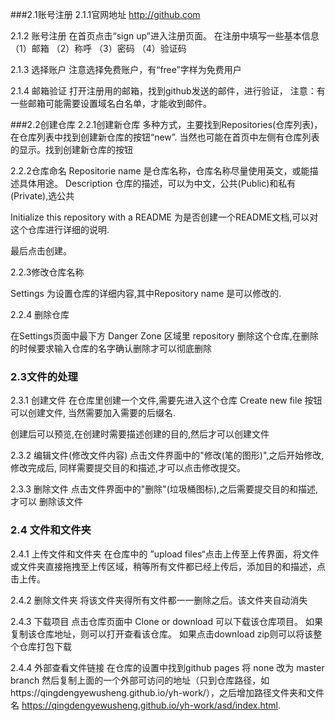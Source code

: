 ###2.1账号注册
 2.1.1官网地址
http://github.com

2.1.2 账号注册
在首页点击“sign up”进入注册页面。
在注册中填写一些基本信息
（1）邮箱
（2）称呼
（3）密码
（4）验证码

2.1.3 选择账户
注意选择免费账户，有“free”字样为免费用户

2.1.4 邮箱验证
打开注册用的邮箱，找到github发送的邮件，进行验证，
注意：有一些邮箱可能需要设置域名白名单，才能收到邮件。

###2.2创建仓库
2.2.1创建新仓库
 多种方式，主要找到Repositories(仓库列表)，在仓库列表中找到创建新仓库的按钮“new”.
当然也可能在首页中左侧有仓库列表的显示。找到创建新仓库的按钮

2.2.2仓库命名
Repositorie name 是仓库名称，仓库名称尽量使用英文，或能描述具体用途。
Description 仓库的描述，可以为中文，公共(Public)和私有(Private),选公共

Initialize this repository with a README 为是否创建一个README文档,可以对这个仓库进行详细的说明.

最后点击创建。

2.2.3修改仓库名称

Settings 为设置仓库的详细内容,其中Repository name 是可以修改的.

2.2.4 删除仓库

在Settings页面中最下方 Danger Zone 区域里
repository 删除这个仓库,在删除的时候要求输入仓库的名字确认删除才可以彻底删除

### 2.3文件的处理
2.3.1 创建文件
在仓库里创建一个文件,需要先进入这个仓库 Create new file 
按钮可以创建文件, 当然需要加入需要的后缀名.

创建后可以预览,在创建时需要描述创建的目的,然后才可以创建文件

2.3.2 编辑文件(修改文件内容)
点击文件界面中的"修改(笔的图形)",之后开始修改,修改完成后,
同样需要提交目的和描述,才可以点击修改提交。

2.3.3 删除文件
点击文件界面中的"删除"(垃圾桶图标),之后需要提交目的和描述,才可以
删除该文件

### 2.4 文件和文件夹
2.4.1 上传文件和文件夹
在仓库中的   ”upload files“点击上传至上传界面，将文件或文件夹直接拖拽至上传区域，稍等所有文件都已经上传后，添加目的和描述，点击上传。

2.4.2 删除文件夹
将该文件夹得所有文件都一一删除之后。该文件夹自动消失

2.4.3 下载项目
点击仓库页面中 Clone or download 可以下载该仓库项目。
如果复制该仓库地址，则可以打开查看该仓库。
如果点击download zip则可以将该整个仓库打包下载

2.4.4 外部查看文件链接
在仓库的设置中找到github pages 将 none 改为 master branch
然后复制上面的一个外部可访问的地址（只到仓库路径，如https://qingdengyewusheng.github.io/yh-work/），之后增加路径文件夹和文件名
https://qingdengyewusheng.github.io/yh-work/asd/index.html.

